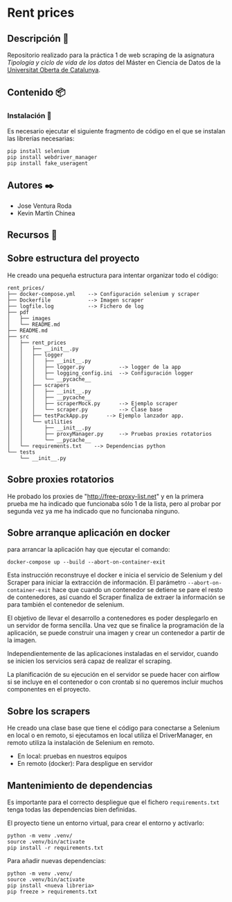 # Rent prices

## Descripción 🚀

Repositorio realizado para la práctica 1 de web scraping de la asignatura _Tipología y ciclo de vida de los datos_ del Máster en Ciencia de Datos de la [Universitat Oberta de Catalunya](https://www.uoc.edu/portal/en/index.html).

## Contenido 📦

### Instalación 🔧

Es necesario ejecutar el siguiente fragmento de código en el que se instalan las librerías necesarias:

```
pip install selenium
pip install webdriver_manager
pip install fake_useragent
```

## Autores ✒️

* Jose Ventura Roda
* Kevin Martín Chinea

## Recursos 📄

## Sobre estructura del proyecto

He creado una pequeña estructura para intentar organizar todo el código:

```
rent_prices/
├── docker-compose.yml    --> Configuración selenium y scraper
├── Dockerfile            --> Imagen scraper
├── logfile.log           --> Fichero de log
├── pdf
│   ├── images
│   └── README.md
├── README.md
├── src
│   ├── rent_prices
│   │   ├── __init__.py
│   │   ├── logger
│   │   │   ├── __init__.py
│   │   │   ├── logger.py           --> logger de la app
│   │   │   ├── logging_config.ini  --> Configuración logger
│   │   │   └── __pycache__
│   │   ├── scrapers
│   │   │   ├── __init__.py
│   │   │   ├── __pycache__
│   │   │   ├── scraperMock.py      --> Ejemplo scraper
│   │   │   └── scraper.py          --> Clase base  
│   │   ├── testPackApp.py      --> Ejemplo lanzador app.
│   │   └── utilities
│   │       ├── __init__.py
│   │       ├── proxyManager.py     --> Pruebas proxies rotatorios
│   │       └── __pycache__
│   └── requirements.txt    --> Dependencias python
└── tests
    └── __init__.py

```

## Sobre proxies rotatorios

He probado los proxies de "http://free-proxy-list.net" y en la primera prueba me ha indicado que funcionaba sólo 1 de la lista, pero al probar por segunda vez ya me ha indicado que no funcionaba ninguno.


## Sobre arranque aplicación en docker

para arrancar la aplicación hay que ejecutar el comando:

```
docker-compose up --build --abort-on-container-exit 
```

Esta instrucción reconstruye el docker e inicia el servicio de Selenium y del Scraper para iniciar la extracción de información. El parámetro `--abort-on-container-exit` hace que cuando un contenedor se detiene se pare el resto de contenedores, así cuando el Scraper finaliza de extraer la información se para también el contenedor de selenium.

El objetivo de llevar el desarrollo a contenedores es poder desplegarlo en un servidor de forma sencilla. Una vez que se finalice la programación de la aplicación, se puede construir una imagen y crear un contenedor a partir de la imagen.

Independientemente de las aplicaciones instaladas en el servidor, cuando se inicien los servicios será capaz de realizar el scraping.

La planificación de su ejecución en el servidor se puede hacer con airflow si se incluye en el contenedor o con crontab si no queremos incluir muchos componentes en el proyecto.

## Sobre los scrapers

He creado una clase base que tiene el código para conectarse a Selenium en local o en remoto, si ejecutamos en local utiliza el DriverManager, en remoto utiliza la instalación de Selenium en remoto.

* En local: pruebas en nuestros equipos
* En remoto (docker): Para despligue en servidor

## Mantenimiento de dependencias

Es importante para el correcto despliegue que el fichero `requirements.txt` tenga todas las dependencias bien definidas.

El proyecto tiene un entorno virtual, para crear el entorno y activarlo:
```
python -m venv .venv/
source .venv/bin/activate
pip install -r requirements.txt
```

Para añadir nuevas dependencias:
```
python -m venv .venv/
source .venv/bin/activate
pip install <nueva libreria>
pip freeze > requirements.txt
```

